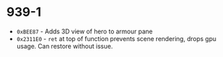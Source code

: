 # 939-1
- `0xBEE87` - Adds 3D view of hero to armour pane
- `0x2311E0` - `ret` at top of function prevents scene rendering, drops gpu usage. Can restore without issue.
